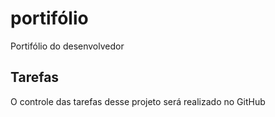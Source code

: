 # portifólio
Portifólio do desenvolvedor  

## Tarefas 
O controle das tarefas desse projeto será realizado no GitHub 
